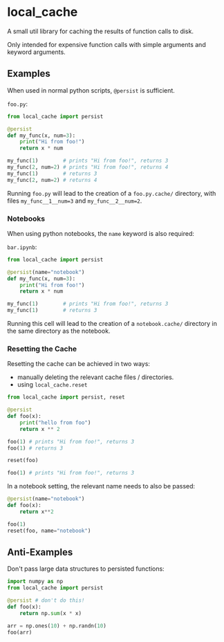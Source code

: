 # local_cache

A small util library for caching the results of function calls to disk.

Only intended for expensive function calls with simple arguments and keyword arguments.

## Examples

When used in normal python scripts, `@persist` is sufficient.

`foo.py`:

```python
from local_cache import persist

@persist
def my_func(x, num=3):
    print("Hi from foo!")
    return x * num

my_func(1)        # prints "Hi from foo!", returns 3
my_func(2, num=2) # prints "Hi from foo!", returns 4
my_func(1)        # returns 3
my_func(2, num=2) # returns 4
```

Running `foo.py` will lead to the creation of a `foo.py.cache/` directory, with files `my_func__1__num=3` and `my_func__2__num=2`.

### Notebooks

When using python notebooks, the `name` keyword is also required:

`bar.ipynb`:

```python
from local_cache import persist

@persist(name="notebook")
def my_func(x, num=3):
    print("Hi from foo!")
    return x * num

my_func(1)        # prints "Hi from foo!", returns 3
my_func(1)        # returns 3
```

Running this cell will lead to the creation of a `notebook.cache/` directory in the same directory as the notebook.

### Resetting the Cache

Resetting the cache can be achieved in two ways:

-   manually deleting the relevant cache files / directories.
-   using `local_cache.reset`

```python
from local_cache import persist, reset

@persist
def foo(x):
    print("hello from foo")
    return x ** 2

foo(1) # prints "Hi from foo!", returns 3
foo(1) # returns 3

reset(foo)

foo(1) # prints "Hi from foo!", returns 3
```

In a notebook setting, the relevant name needs to also be passed:

```python
@persist(name="notebook")
def foo(x):
    return x**2

foo(1)
reset(foo, name="notebook")
```

## Anti-Examples

Don't pass large data structures to persisted functions:

```python
import numpy as np
from local_cache import persist

@persist # don't do this!
def foo(x):
    return np.sum(x * x)

arr = np.ones(10) + np.randn(10)
foo(arr)
```
